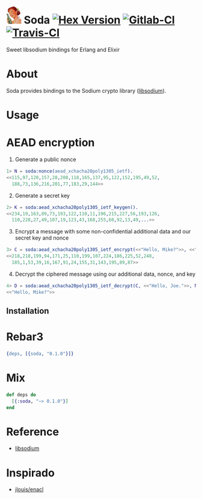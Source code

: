 ![Soda](assets/logo-xsmall.png) Soda [![Hex Version](https://img.shields.io/hexpm/v/soda.svg)](https://hex.pm/packages/soda) [![Gitlab-CI](https://gitlab.com/starbelly/soda/badges/master/pipeline.svg)](https://gitlab.com/starbelly/soda/commits/master) [![Travis-CI](https://travis-ci.org/starbelly/soda.svg?branch=master)](https://travis-ci.org/starbelly/soda) 
============

Sweet libsodium bindings for Erlang and Elixir

# About 

Soda provides bindings to the Sodium crypto library ([libsodium](https://download.libsodium.org/doc/)).

# Usage

# AEAD encryption 


1. Generate a public nonce
```erlang
1> N = soda:nonce(aead_xchacha20poly1305_ietf).
<<115,97,120,157,28,208,118,165,137,95,122,152,195,49,52,
  188,73,136,216,201,77,183,29,144>>
```

2. Generate a secret key
```erlang
2> K = soda:aead_xchacha20poly1305_ietf_keygen().
<<234,19,163,89,73,193,122,110,11,196,215,227,56,193,126,
  110,228,27,49,107,19,123,43,168,255,60,92,13,49,...>>
```

3. Encrypt a message with some non-confidential additional data and our secret key and nonce
```erlang
3> C = soda:aead_xchacha20poly1305_ietf_encrypt(<<"Hello, Mike?">>, <<"Hello, Joe.">>, N, K ).
<<218,218,199,94,171,25,110,199,107,224,186,225,52,248,
  185,1,53,39,16,167,91,24,155,31,143,195,89,87>>
```

4. Decrypt the ciphered message using our additional data, nonce, and key
```erlang
4> D = soda:aead_xchacha20poly1305_ietf_decrypt(C, <<"Hello, Joe.">>, N, K).
<<"Hello, Mike?">>
```

## Installation

# Rebar3 

```erlang
{deps, [{soda, "0.1.0"}]}
```

# Mix 

```elixir
def deps do
  [{:soda, "~> 0.1.0"}]
end
```

# Reference

 - [libsodium](https://download.libsodium.org/doc/)

# Inspirado 

- [jlouis/enacl](https://github.com/jlouis/enacl)
